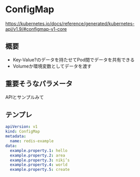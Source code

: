 
# ConfigMap

https://kubernetes.io/docs/reference/generated/kubernetes-api/v1.9/#configmap-v1-core

## 概要

- Key-Value?のデータを持たせてPod間でデータを共有できる
- Volumeか環境変数としてデータを渡す

## 重要そうなパラメータ

APIとサンプルみて

## テンプレ

```yaml
apiVersion: v1
kind: ConfigMap
metadata:
  name: redis-example
data:
  example.property.1: hello
  example.property.2: area
  example.property.3: niki’s
  example.property.4: world
  example.property.5: create
```